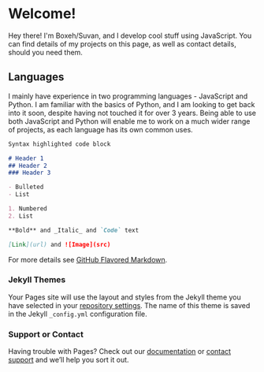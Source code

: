 # Welcome!

Hey there! I'm Boxeh/Suvan, and I develop cool stuff using JavaScript. You can find details of my projects on this page, as well as contact details, should you need them.

## Languages

I mainly have experience in two programming languages - JavaScript and Python. I am familiar with the basics of Python, and I am looking to get back into it soon, despite having not touched it for over 3 years. Being able to use both JavaScript and Python will enable me to work on a much wider range of projects, as each language has its own common uses.

```markdown
Syntax highlighted code block

# Header 1
## Header 2
### Header 3

- Bulleted
- List

1. Numbered
2. List

**Bold** and _Italic_ and `Code` text

[Link](url) and ![Image](src)
```

For more details see [GitHub Flavored Markdown](https://guides.github.com/features/mastering-markdown/).

### Jekyll Themes

Your Pages site will use the layout and styles from the Jekyll theme you have selected in your [repository settings](https://github.com/Boxeh/boxeh.github.io/settings). The name of this theme is saved in the Jekyll `_config.yml` configuration file.

### Support or Contact

Having trouble with Pages? Check out our [documentation](https://help.github.com/categories/github-pages-basics/) or [contact support](https://github.com/contact) and we’ll help you sort it out.
